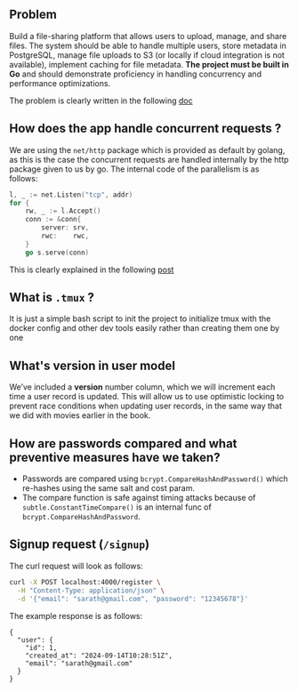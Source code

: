 ## Problem 
Build a file-sharing platform that allows users to upload, manage, and share
files. The system should be able to handle multiple users, store metadata in PostgreSQL, manage file
uploads to S3 (or locally if cloud integration is not available), implement caching for file metadata.
**The project must be built in Go** and should demonstrate proficiency in handling concurrency and
performance optimizations.


The problem is clearly written in the following [doc](https://drive.google.com/file/d/1zeOOxV8rMPXlVkRl236omBBQW_f1EW9g/view)
## How does the app handle concurrent requests ? 

We are using the `net/http` package which is provided as default by golang,
as this is the case the concurrent requests are handled internally by the 
http package given to us by go. The internal code of the parallelism is as follows:

```go 
l, _ := net.Listen("tcp", addr)
for {
    rw, _ := l.Accept()
    conn := &conn{
        server: srv,
        rwc:    rwc,
    }
    go s.serve(conn)
```

This is clearly explained in the following [post](https://stackoverflow.com/questions/40610398/golang-concurrent-http-request-handling)

## What is `.tmux` ? 
It is just a simple bash script to init the project to initialize tmux with the docker config and other dev tools
easily rather than creating them one by one

## What's **version** in user model

We’ve included a **version** number column, which we will increment each time a
user record is updated. This will allow us to use optimistic locking to prevent race
conditions when updating user records, in the same way that we did with movies earlier
in the book.

## How are passwords compared and what preventive measures have we taken?
- Passwords are compared using `bcrypt.CompareHashAndPassword()` which re-hashes using the same salt and cost param.
- The compare function is safe against timing attacks because of `subtle.ConstantTimeCompare()` is an internal func of `bcrypt.CompareHashAndPassword`.

## Signup request (`/signup`)
The curl request will look as follows: 
```bash
curl -X POST localhost:4000/register \
  -H "Content-Type: application/json" \
  -d '{"email": "sarath@gmail.com", "password": "12345678"}'
```

The example response is as follows:
```
{
  "user": {
    "id": 1,
    "created_at": "2024-09-14T10:28:51Z",
    "email": "sarath@gmail.com"
  }
}
```

